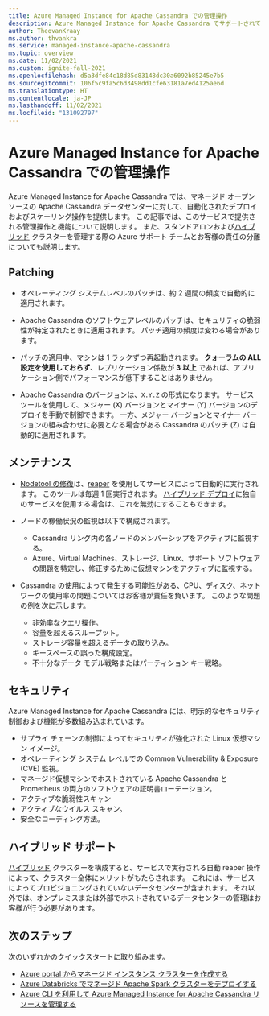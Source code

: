 ```yaml
---
title: Azure Managed Instance for Apache Cassandra での管理操作
description: Azure Managed Instance for Apache Cassandra でサポートされている管理操作について説明します。 また、スタンドアロンおよびハイブリッド クラスターを管理する際の Azure サポート チームとお客様の責任の分離についても説明します。
author: TheovanKraay
ms.author: thvankra
ms.service: managed-instance-apache-cassandra
ms.topic: overview
ms.date: 11/02/2021
ms.custom: ignite-fall-2021
ms.openlocfilehash: d5a3dfe84c18d85d83148dc30a6092b85245e7b5
ms.sourcegitcommit: 106f5c9fa5c6d3498dd1cfe63181a7ed4125ae6d
ms.translationtype: HT
ms.contentlocale: ja-JP
ms.lasthandoff: 11/02/2021
ms.locfileid: "131092797"
---
```

# <a name="management-operations-in-azure-managed-instance-for-apache-cassandra"></a>Azure Managed Instance for Apache Cassandra での管理操作

Azure Managed Instance for Apache Cassandra では、マネージド オープンソースの Apache Cassandra データセンターに対して、自動化されたデプロイおよびスケーリング操作を提供します。 この記事では、このサービスで提供される管理操作と機能について説明します。 また、スタンドアロンおよび[ハイブリッド](configure-hybrid-cluster.md) クラスターを管理する際の Azure サポート チームとお客様の責任の分離についても説明します。

## <a name="patching"></a>Patching

* オペレーティング システムレベルのパッチは、約 2 週間の頻度で自動的に適用されます。

* Apache Cassandra のソフトウェアレベルのパッチは、セキュリティの脆弱性が特定されたときに適用されます。 パッチ適用の頻度は変わる場合があります。

* パッチの適用中、マシンは 1 ラックずつ再起動されます。 **クォーラムの ALL 設定を使用しておらず**、レプリケーション係数が **3 以上** であれば、アプリケーション側でパフォーマンスが低下することはありません。

* Apache Cassandra のバージョンは、`X.Y.Z` の形式になります。 サービス ツールを使用して、メジャー (X) バージョンとマイナー (Y) バージョンのデプロイを手動で制御できます。 一方、メジャー バージョンとマイナー バージョンの組み合わせに必要となる場合がある Cassandra のパッチ (Z) は自動的に適用されます。  

## <a name="maintenance"></a>メンテナンス

* [Nodetool の修復](https://docs.datastax.com/cassandra-oss/3.0/cassandra/tools/toolsRepair.html)は、[reaper](http://cassandra-reaper.io/) を使用してサービスによって自動的に実行されます。 このツールは毎週 1 回実行されます。 [ハイブリッド デプロイ](configure-hybrid-cluster.md)に独自のサービスを使用する場合は、これを無効にすることもできます。

* ノードの稼働状況の監視は以下で構成されます。

  * Cassandra リング内の各ノードのメンバーシップをアクティブに監視する。
  * Azure、Virtual Machines、ストレージ、Linux、サポート ソフトウェアの問題を特定し、修正するために仮想マシンをアクティブに監視する。

* Cassandra の使用によって発生する可能性がある、CPU、ディスク、ネットワークの使用率の問題についてはお客様が責任を負います。 このような問題の例を次に示します。

  * 非効率なクエリ操作。
  * 容量を超えるスループット。
  * ストレージ容量を超えるデータの取り込み。
  * キースペースの誤った構成設定。
  * 不十分なデータ モデル戦略またはパーティション キー戦略。

## <a name="security"></a>セキュリティ

Azure Managed Instance for Apache Cassandra には、明示的なセキュリティ制御および機能が多数組み込まれています。

* サプライ チェーンの制御によってセキュリティが強化された Linux 仮想マシン イメージ。
* オペレーティング システム レベルでの Common Vulnerability & Exposure (CVE) 監視。
* マネージド仮想マシンでホストされている Apache Cassandra と Prometheus の両方のソフトウェアの証明書ローテーション。
* アクティブな脆弱性スキャン
* アクティブなウイルス スキャン。
* 安全なコーディング方法。

## <a name="hybrid-support"></a>ハイブリッド サポート

[ハイブリッド](configure-hybrid-cluster.md) クラスターを構成すると、サービスで実行される自動 reaper 操作によって、クラスター全体にメリットがもたらされます。 これには、サービスによってプロビジョニングされていないデータセンターが含まれます。 それ以外では、オンプレミスまたは外部でホストされているデータセンターの管理はお客様が行う必要があります。

## <a name="next-steps"></a>次のステップ

次のいずれかのクイックスタートに取り組みます。
* [Azure portal からマネージド インスタンス クラスターを作成する](create-cluster-portal.md)
* [Azure Databricks でマネージド Apache Spark クラスターをデプロイする](deploy-cluster-databricks.md)
* [Azure CLI を利用して Azure Managed Instance for Apache Cassandra リソースを管理する](manage-resources-cli.md)

